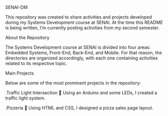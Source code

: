SENAI-DM

This repository was created to share activities and projects developed during my Systems Development course at SENAI.
At the time this README is being written, I’m currently posting activities from my second semester.

About the Repository

The Systems Development course at SENAI is divided into four areas: Embedded Systems, Front-End, Back-End, and Mobile.
For that reason, the directories are organized accordingly, with each one containing activities related to its respective topic.

Main Projects

Below are some of the most prominent projects in the repository:

.Traffic Light Intersection 🚦
Using an Arduino and some LEDs, I created a traffic light system.

.Pizzeria 🍕
Using HTML and CSS, I designed a pizza sales page layout.




